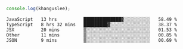 ```js
console.log(khanguslee);
```

<!--START_SECTION:waka-->
```text
JavaScript   13 hrs          ██████████████▓░░░░░░░░░░   58.49 % 
TypeScript   8 hrs 32 mins   █████████▓░░░░░░░░░░░░░░░   38.37 % 
JSX          20 mins         ▒░░░░░░░░░░░░░░░░░░░░░░░░   01.53 % 
Other        11 mins         ▒░░░░░░░░░░░░░░░░░░░░░░░░   00.85 % 
JSON         9 mins          ▒░░░░░░░░░░░░░░░░░░░░░░░░   00.69 % 
```
<!--END_SECTION:waka-->

<!--
**khanguslee/khanguslee** is a ✨ _special_ ✨ repository because its `README.md` (this file) appears on your GitHub profile.

Here are some ideas to get you started:

- 🔭 I’m currently working on ...
- 🌱 I’m currently learning ...
- 👯 I’m looking to collaborate on ...
- 🤔 I’m looking for help with ...
- 💬 Ask me about ...
- 📫 How to reach me: ...
- 😄 Pronouns: ...
- ⚡ Fun fact: ...
-->
